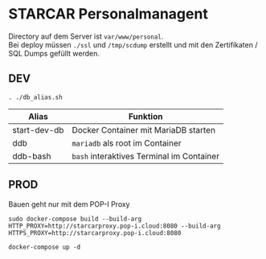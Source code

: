 # STARCAR Personalmanagent

Directory auf dem Server ist `var/www/personal`.  
Bei deploy müssen `./ssl` und `/tmp/scdump` erstellt und mit den Zertifikaten / SQL Dumps gefüllt werden.

## DEV

`. ./db_alias.sh`

| Alias        | Funktion                                  |
| ------------ | ----------------------------------------- |
| start-dev-db | Docker Container mit MariaDB starten      |
| ddb          | `mariadb` als root im Container           |
| ddb-bash     | `bash` interaktives Terminal im Container |

## PROD

Bauen geht nur mit dem POP-I Proxy

`sudo docker-compose build --build-arg HTTP_PROXY=http://starcarproxy.pop-i.cloud:8080 --build-arg HTTPS_PROXY=http://starcarproxy.pop-i.cloud:8080`

`docker-compose up -d`
